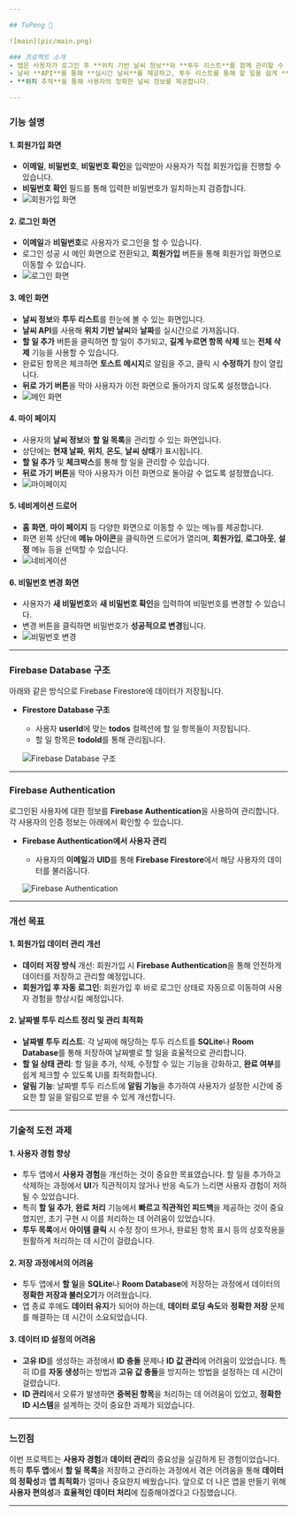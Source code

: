 ```yaml
---

## ToPeng 🐧

![main](pic/main.png)

### 프로젝트 소개
- 앱은 사용자가 로그인 후 **위치 기반 날씨 정보**와 **투두 리스트**를 함께 관리할 수 있는 앱입니다.
- 날씨 **API**를 통해 **실시간 날씨**를 제공하고, 투두 리스트를 통해 할 일을 쉽게 **추가하고 관리**할 수 있습니다.
- **위치 추적**을 통해 사용자의 정확한 날씨 정보를 제공합니다.

---
```


### **기능 설명**

#### **1. 회원가입 화면**
- **이메일**, **비밀번호**, **비밀번호 확인**을 입력받아 사용자가 직접 회원가입을 진행할 수 있습니다.
- **비밀번호 확인** 필드를 통해 입력한 비밀번호가 일치하는지 검증합니다.
- ![회원가입 화면](pic/register.png)

#### **2. 로그인 화면**
- **이메일**과 **비밀번호**로 사용자가 로그인을 할 수 있습니다.
- 로그인 성공 시 메인 화면으로 전환되고, **회원가입** 버튼을 통해 회원가입 화면으로 이동할 수 있습니다.
- ![로그인 화면](pic/login.png)

#### **3. 메인 화면**
- **날씨 정보**와 **투두 리스트**를 한눈에 볼 수 있는 화면입니다.
- **날씨 API**를 사용해 **위치 기반 날씨**와 **날짜**를 실시간으로 가져옵니다.
- **할 일 추가** 버튼을 클릭하면 할 일이 추가되고, **길게 누르면 항목 삭제** 또는 **전체 삭제** 기능을 사용할 수 있습니다.
- 완료된 항목은 체크하면 **토스트 메시지**로 알림을 주고, 클릭 시 **수정하기** 창이 열립니다.
- **뒤로 가기 버튼**을 막아 사용자가 이전 화면으로 돌아가지 않도록 설정했습니다.
- ![메인 화면](pic/main.png)

#### **4. 마이 페이지**
- 사용자의 **날씨 정보**와 **할 일 목록**을 관리할 수 있는 화면입니다.
- 상단에는 **현재 날짜**, **위치**, **온도**, **날씨 상태**가 표시됩니다.
- **할 일 추가** 및 **체크박스**를 통해 할 일을 관리할 수 있습니다.
- **뒤로 가기 버튼**을 막아 사용자가 이전 화면으로 돌아갈 수 없도록 설정했습니다.
- ![마이페이지](pic/mypage.png)

#### **5. 네비게이션 드로어**
- **홈 화면**, **마이 페이지** 등 다양한 화면으로 이동할 수 있는 메뉴를 제공합니다.
- 화면 왼쪽 상단에 **메뉴 아이콘**을 클릭하면 드로어가 열리며, **회원가입**, **로그아웃**, **설정** 메뉴 등을 선택할 수 있습니다.
- ![네비게이션](pic/navigation.png)

#### **6. 비밀번호 변경 화면**
- 사용자가 **새 비밀번호**와 **새 비밀번호 확인**을 입력하여 비밀번호를 변경할 수 있습니다.
- 변경 버튼을 클릭하면 비밀번호가 **성공적으로 변경**됩니다.
- ![비밀번호 변경](pic/passwordchange.png)

---

### **Firebase Database 구조**

아래와 같은 방식으로 Firebase Firestore에 데이터가 저장됩니다.

- **Firestore Database 구조**
  - 사용자 **userId**에 맞는 **todos** 컬렉션에 할 일 항목들이 저장됩니다.
  - 할 일 항목은 **todoId**를 통해 관리됩니다.

  ![Firebase Database 구조](pic/database.png)

---

### **Firebase Authentication**

로그인된 사용자에 대한 정보를 **Firebase Authentication**을 사용하여 관리합니다. 각 사용자의 인증 정보는 아래에서 확인할 수 있습니다.

- **Firebase Authentication에서 사용자 관리**
  - 사용자의 **이메일**과 **UID**를 통해 **Firebase Firestore**에서 해당 사용자의 데이터를 불러옵니다.
  
  ![Firebase Authentication](pic/authentication.png)

---

### **개선 목표**

#### **1. 회원가입 데이터 관리 개선**
- **데이터 저장 방식** 개선: 회원가입 시 **Firebase Authentication**을 통해 안전하게 데이터를 저장하고 관리할 예정입니다.
- **회원가입 후 자동 로그인**: 회원가입 후 바로 로그인 상태로 자동으로 이동하여 사용자 경험을 향상시킬 예정입니다.

#### **2. 날짜별 투두 리스트 정리 및 관리 최적화**
- **날짜별 투두 리스트**: 각 날짜에 해당하는 투두 리스트를 **SQLite**나 **Room Database**를 통해 저장하여 날짜별로 할 일을 효율적으로 관리합니다.
- **할 일 상태 관리**: 할 일을 추가, 삭제, 수정할 수 있는 기능을 강화하고, **완료 여부**를 쉽게 체크할 수 있도록 UI를 최적화합니다.
- **알림 기능**: 날짜별 투두 리스트에 **알림 기능**을 추가하여 사용자가 설정한 시간에 중요한 할 일을 알림으로 받을 수 있게 개선합니다.

---

### **기술적 도전 과제**

#### **1. 사용자 경험 향상**
- 투두 앱에서 **사용자 경험**을 개선하는 것이 중요한 목표였습니다. 할 일을 추가하고 삭제하는 과정에서 **UI**가 직관적이지 않거나 반응 속도가 느리면 사용자 경험이 저하될 수 있었습니다.
- 특히 **할 일 추가**, **완료 처리** 기능에서 **빠르고 직관적인 피드백**을 제공하는 것이 중요했지만, 초기 구현 시 이를 처리하는 데 어려움이 있었습니다.
- **투두 목록**에서 **아이템 클릭** 시 수정 창이 뜨거나, 완료된 항목 표시 등의 상호작용을 원활하게 처리하는 데 시간이 걸렸습니다.

#### **2. 저장 과정에서의 어려움**
- 투두 앱에서 **할 일**을 **SQLite**나 **Room Database**에 저장하는 과정에서 데이터의 **정확한 저장과 불러오기**가 어려웠습니다.
- 앱 종료 후에도 **데이터 유지**가 되어야 하는데, **데이터 로딩 속도**와 **정확한 저장** 문제를 해결하는 데 시간이 소요되었습니다.

#### **3. 데이터 ID 설정의 어려움**
- **고유 ID**를 생성하는 과정에서 **ID 충돌** 문제나 **ID 값 관리**에 어려움이 있었습니다. 특히 ID를 **자동 생성**하는 방법과 **고유 값 충돌**을 방지하는 방법을 설정하는 데 시간이 걸렸습니다.
- **ID 관리**에서 오류가 발생하면 **중복된 항목**을 처리하는 데 어려움이 있었고, **정확한 ID 시스템**을 설계하는 것이 중요한 과제가 되었습니다.

---

### **느낀점**

이번 프로젝트는 **사용자 경험**과 **데이터 관리**의 중요성을 실감하게 된 경험이었습니다. 특히 **투두 앱**에서 **할 일 목록**을 저장하고 관리하는 과정에서 겪은 어려움을 통해 **데이터의 정확성**과 **앱 최적화**가 얼마나 중요한지 배웠습니다. 앞으로 더 나은 앱을 만들기 위해 **사용자 편의성**과 **효율적인 데이터 처리**에 집중해야겠다고 다짐했습니다.

---
